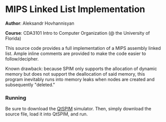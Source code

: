 # MIPS Linked List Implementation

**Author**: Aleksandr Hovhannisyan

**Course**: CDA3101 Intro to Computer Organization (@ the University of Florida)

This source code provides a full implementation of a MIPS assembly linked list. Ample inline comments are provided 
to make the code easier to follow/decipher. 

Known drawback: because SPIM only supports the allocation of dynamic memory but does not support the deallocation of said memory,
this program inevitably runs into memory leaks when nodes are created and subsequently "deleted." 

### Running
Be sure to download the [QtSPIM](http://spimsimulator.sourceforge.net/) simulator. Then, simply download the source file, 
load it into QtSPIM, and run.
